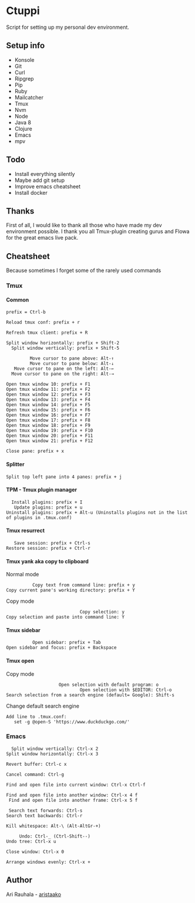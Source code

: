 # Ctuppi

Script for setting up my personal dev environment.

## Setup info

* Konsole
* Git
* Curl
* Ripgrep
* Pip
* Ruby
* Mailcatcher
* Tmux
* Nvm
* Node
* Java 8
* Clojure
* Emacs
* mpv

## Todo

* Install everything silently
* Maybe add git setup
* Improve emacs cheatsheet
* Install docker

## Thanks

First of all, I would like to thank all those who have made my dev environment possible. I thank you all Tmux-plugin creating gurus and Flowa for the great emacs live pack.

## Cheatsheet

Because sometimes I forget some of the rarely used commands

### Tmux

#### Common

```
prefix = Ctrl-b
```

```
Reload tmux conf: prefix + r
```

```
Refresh tmux client: prefix + R
```

```
Split window horizontally: prefix + Shift-2
  Split window vertically: prefix + Shift-5
```

```
         Move cursor to pane above: Alt-↑
         Move cursor to pane below: Alt-↓
   Move cursor to pane on the left: Alt-←
  Move cursor to pane on the right: Alt-→
```

```
Open tmux window 10: prefix + F1
Open tmux window 11: prefix + F2
Open tmux window 12: prefix + F3
Open tmux window 13: prefix + F4
Open tmux window 14: prefix + F5
Open tmux window 15: prefix + F6
Open tmux window 16: prefix + F7
Open tmux window 17: prefix + F8
Open tmux window 18: prefix + F9
Open tmux window 19: prefix + F10
Open tmux window 20: prefix + F11
Open tmux window 21: prefix + F12
```

```
Close pane: prefix + x
```

#### Splitter
```
Split top left pane into 4 panes: prefix + j
```

#### TPM - Tmux plugin manager
```
  Install plugins: prefix + I
   Update plugins: prefix + u
Uninstall plugins: prefix + Alt-u (Uninstalls plugins not in the list of plugins in .tmux.conf)
```

#### Tmux resurrect
```
   Save session: prefix + Ctrl-s
Restore session: prefix + Ctrl-r
```

#### Tmux yank aka copy to clipboard

Normal mode
```
          Copy text from command line: prefix + y
Copy current pane's working directory: prefix + Y
```

Copy mode
```
                            Copy selection: y 
Copy selection and paste into command line: Y
```

#### Tmux sidebar
```
          Open sidebar: prefix + Tab
Open sidebar and focus: prefix + Backspace
```


#### Tmux open
Copy mode
```
                    Open selection with default program: o
                            Open selection with $EDITOR: Ctrl-o
Search selection from a search engine (default= Google): Shift-s
```

Change default search engine
```
Add line to .tmux.conf:
   set -g @open-S 'https://www.duckduckgo.com/'
```

### Emacs

```
  Split window vertically: Ctrl-x 2
Split window horizontally: Ctrl-x 3
```

```
Revert buffer: Ctrl-c x
```

```
Cancel command: Ctrl-g
```

```
Find and open file into current window: Ctrl-x Ctrl-f
```

```
Find and open file into another window: Ctrl-x 4 f
 Find and open file into another frame: Ctrl-x 5 f
```

```
 Search text forwards: Ctrl-s
Search text backwards: Ctrl-r
```

```
Kill whitespace: Alt-\ (Alt-AltGr-+)
```

```
     Undo: Ctrl-_ (Ctrl-Shift--)
Undo tree: Ctrl-x u
```

```
Close window: Ctrl-x 0
```

```
Arrange windows evenly: Ctrl-x +
```

## Author

Ari Rauhala - [aristaako](https://github.com/aristaako)